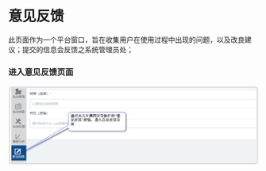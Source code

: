 # 意见反馈

此页面作为一个平台窗口，旨在收集用户在使用过程中出现的问题，以及改良建议；提交的信息会反馈之系统管理员处；

### 进入意见反馈页面

![st-suggestion](./assets/images/st-suggestion.png)